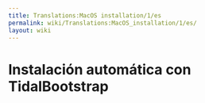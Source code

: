 ```yaml
---
title: Translations:MacOS installation/1/es
permalink: wiki/Translations:MacOS_installation/1/es/
layout: wiki
---
```


# Instalación automática con TidalBootstrap
